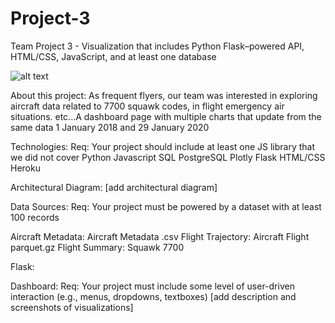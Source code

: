 # Project-3

Team Project 3 - Visualization that includes Python Flask–powered API, HTML/CSS, JavaScript, and at least one database 

![alt text](http://github.com/itsgreyedout/project-3/blob/master/images/airplane.jpg?raw=true)

About this project:
As frequent flyers, our team was interested in exploring aircraft data related to 7700 squawk codes, in flight emergency air situations. etc...A dashboard page with multiple charts that update from the same data
1 January 2018 and 29 January 2020 

Technologies:
Req: Your project should include at least one JS library that we did not cover
Python
Javascript
SQL
PostgreSQL
Plotly
Flask
HTML/CSS
Heroku

Architectural Diagram:
[add architectural diagram]

Data Sources:
Req: Your project must be powered by a dataset with at least 100 records

Aircraft Metadata: Aircraft Metadata .csv
Flight Trajectory: Aircraft Flight parquet.gz
Flight Summary: Squawk 7700

Flask: 

Dashboard: 
Req: Your project must include some level of user-driven interaction (e.g., menus, dropdowns, textboxes)
[add description and screenshots of visualizations]

